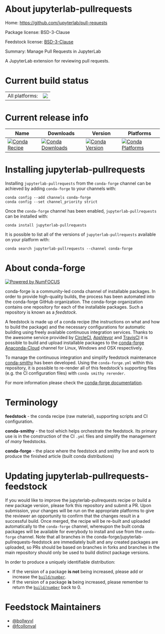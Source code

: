 About jupyterlab-pullrequests
=============================

Home: https://github.com/jupyterlab/pull-requests

Package license: BSD-3-Clause

Feedstock license: [BSD-3-Clause](https://github.com/conda-forge/jupyterlab-pullrequests-feedstock/blob/master/LICENSE.txt)

Summary: Manage Pull Requests in JupyterLab

A JupyterLab extension for reviewing pull requests.

Current build status
====================


<table><tr><td>All platforms:</td>
    <td>
      <a href="https://dev.azure.com/conda-forge/feedstock-builds/_build/latest?definitionId=12166&branchName=master">
        <img src="https://dev.azure.com/conda-forge/feedstock-builds/_apis/build/status/jupyterlab-pullrequests-feedstock?branchName=master">
      </a>
    </td>
  </tr>
</table>

Current release info
====================

| Name | Downloads | Version | Platforms |
| --- | --- | --- | --- |
| [![Conda Recipe](https://img.shields.io/badge/recipe-jupyterlab--pullrequests-green.svg)](https://anaconda.org/conda-forge/jupyterlab-pullrequests) | [![Conda Downloads](https://img.shields.io/conda/dn/conda-forge/jupyterlab-pullrequests.svg)](https://anaconda.org/conda-forge/jupyterlab-pullrequests) | [![Conda Version](https://img.shields.io/conda/vn/conda-forge/jupyterlab-pullrequests.svg)](https://anaconda.org/conda-forge/jupyterlab-pullrequests) | [![Conda Platforms](https://img.shields.io/conda/pn/conda-forge/jupyterlab-pullrequests.svg)](https://anaconda.org/conda-forge/jupyterlab-pullrequests) |

Installing jupyterlab-pullrequests
==================================

Installing `jupyterlab-pullrequests` from the `conda-forge` channel can be achieved by adding `conda-forge` to your channels with:

```
conda config --add channels conda-forge
conda config --set channel_priority strict
```

Once the `conda-forge` channel has been enabled, `jupyterlab-pullrequests` can be installed with:

```
conda install jupyterlab-pullrequests
```

It is possible to list all of the versions of `jupyterlab-pullrequests` available on your platform with:

```
conda search jupyterlab-pullrequests --channel conda-forge
```


About conda-forge
=================

[![Powered by NumFOCUS](https://img.shields.io/badge/powered%20by-NumFOCUS-orange.svg?style=flat&colorA=E1523D&colorB=007D8A)](http://numfocus.org)

conda-forge is a community-led conda channel of installable packages.
In order to provide high-quality builds, the process has been automated into the
conda-forge GitHub organization. The conda-forge organization contains one repository
for each of the installable packages. Such a repository is known as a *feedstock*.

A feedstock is made up of a conda recipe (the instructions on what and how to build
the package) and the necessary configurations for automatic building using freely
available continuous integration services. Thanks to the awesome service provided by
[CircleCI](https://circleci.com/), [AppVeyor](https://www.appveyor.com/)
and [TravisCI](https://travis-ci.com/) it is possible to build and upload installable
packages to the [conda-forge](https://anaconda.org/conda-forge)
[Anaconda-Cloud](https://anaconda.org/) channel for Linux, Windows and OSX respectively.

To manage the continuous integration and simplify feedstock maintenance
[conda-smithy](https://github.com/conda-forge/conda-smithy) has been developed.
Using the ``conda-forge.yml`` within this repository, it is possible to re-render all of
this feedstock's supporting files (e.g. the CI configuration files) with ``conda smithy rerender``.

For more information please check the [conda-forge documentation](https://conda-forge.org/docs/).

Terminology
===========

**feedstock** - the conda recipe (raw material), supporting scripts and CI configuration.

**conda-smithy** - the tool which helps orchestrate the feedstock.
                   Its primary use is in the construction of the CI ``.yml`` files
                   and simplify the management of *many* feedstocks.

**conda-forge** - the place where the feedstock and smithy live and work to
                  produce the finished article (built conda distributions)


Updating jupyterlab-pullrequests-feedstock
==========================================

If you would like to improve the jupyterlab-pullrequests recipe or build a new
package version, please fork this repository and submit a PR. Upon submission,
your changes will be run on the appropriate platforms to give the reviewer an
opportunity to confirm that the changes result in a successful build. Once
merged, the recipe will be re-built and uploaded automatically to the
`conda-forge` channel, whereupon the built conda packages will be available for
everybody to install and use from the `conda-forge` channel.
Note that all branches in the conda-forge/jupyterlab-pullrequests-feedstock are
immediately built and any created packages are uploaded, so PRs should be based
on branches in forks and branches in the main repository should only be used to
build distinct package versions.

In order to produce a uniquely identifiable distribution:
 * If the version of a package **is not** being increased, please add or increase
   the [``build/number``](https://docs.conda.io/projects/conda-build/en/latest/resources/define-metadata.html#build-number-and-string).
 * If the version of a package **is** being increased, please remember to return
   the [``build/number``](https://docs.conda.io/projects/conda-build/en/latest/resources/define-metadata.html#build-number-and-string)
   back to 0.

Feedstock Maintainers
=====================

* [@bollwyvl](https://github.com/bollwyvl/)
* [@fcollonval](https://github.com/fcollonval/)

